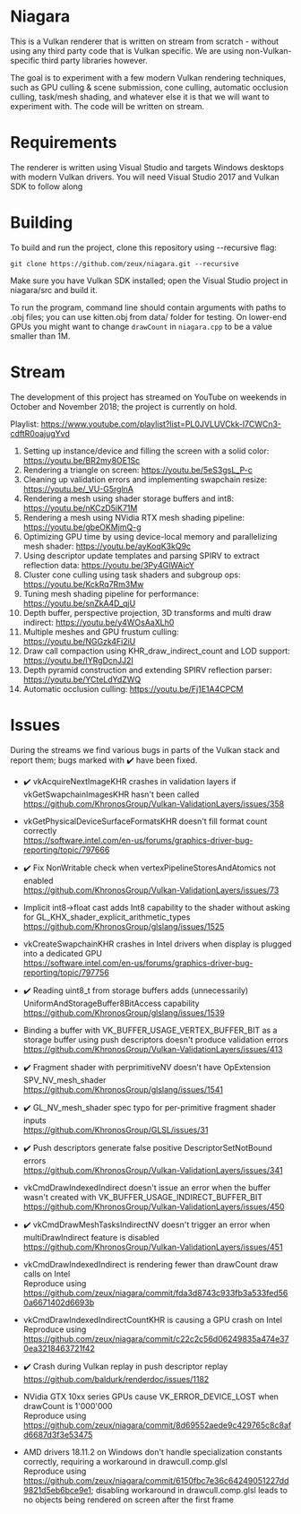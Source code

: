 # Niagara

This is a Vulkan renderer that is written on stream from scratch - without using any third party code that is Vulkan specific. We are using non-Vulkan-specific third party libraries however.

The goal is to experiment with a few modern Vulkan rendering techniques, such as GPU culling & scene submission, cone culling, automatic occlusion culling, task/mesh shading, and whatever else it is that we will want to experiment with.
The code will be written on stream.

# Requirements

The renderer is written using Visual Studio and targets Windows desktops with modern Vulkan drivers. You will need Visual Studio 2017 and Vulkan SDK to follow along

# Building

To build and run the project, clone this repository using --recursive flag:

	git clone https://github.com/zeux/niagara.git --recursive

Make sure you have Vulkan SDK installed; open the Visual Studio project in niagara/src and build it.

To run the program, command line should contain arguments with paths to .obj files; you can use kitten.obj from data/ folder for testing.
On lower-end GPUs you might want to change `drawCount` in `niagara.cpp` to be a value smaller than 1M.

# Stream

The development of this project has streamed on YouTube on weekends in October and November 2018; the project is currently on hold.

Playlist: https://www.youtube.com/playlist?list=PL0JVLUVCkk-l7CWCn3-cdftR0oajugYvd

1. Setting up instance/device and filling the screen with a solid color: https://youtu.be/BR2my8OE1Sc
2. Rendering a triangle on screen: https://youtu.be/5eS3gsL_P-c
3. Cleaning up validation errors and implementing swapchain resize: https://youtu.be/_VU-G5rglnA
4. Rendering a mesh using shader storage buffers and int8: https://youtu.be/nKCzD5iK71M
5. Rendering a mesh using NVidia RTX mesh shading pipeline: https://youtu.be/gbeOKMjmQ-g
6. Optimizing GPU time by using device-local memory and parallelizing mesh shader: https://youtu.be/ayKoqK3kQ9c
7. Using descriptor update templates and parsing SPIRV to extract reflection data: https://youtu.be/3Py4GlWAicY
8. Cluster cone culling using task shaders and subgroup ops: https://youtu.be/KckRq7Rm3Mw
9. Tuning mesh shading pipeline for performance: https://youtu.be/snZkA4D_qjU
10. Depth buffer, perspective projection, 3D transforms and multi draw indirect: https://youtu.be/y4WOsAaXLh0
11. Multiple meshes and GPU frustum culling: https://youtu.be/NGGzk4Fi2iU
12. Draw call compaction using KHR_draw_indirect_count and LOD support: https://youtu.be/IYRgDcnJJ2I
13. Depth pyramid construction and extending SPIRV reflection parser: https://youtu.be/YCteLdYdZWQ
14. Automatic occlusion culling: https://youtu.be/Fj1E1A4CPCM

# Issues

During the streams we find various bugs in parts of the Vulkan stack and report them; bugs marked with ✔️ have been fixed.

* ✔️ vkAcquireNextImageKHR crashes in validation layers if vkGetSwapchainImagesKHR hasn't been called \
https://github.com/KhronosGroup/Vulkan-ValidationLayers/issues/358

* vkGetPhysicalDeviceSurfaceFormatsKHR doesn't fill format count correctly \
https://software.intel.com/en-us/forums/graphics-driver-bug-reporting/topic/797666

* ✔️ Fix NonWritable check when vertexPipelineStoresAndAtomics not enabled \
https://github.com/KhronosGroup/Vulkan-ValidationLayers/issues/73

* Implicit int8->float cast adds Int8 capability to the shader without asking for GL_KHX_shader_explicit_arithmetic_types \
https://github.com/KhronosGroup/glslang/issues/1525

* vkCreateSwapchainKHR crashes in Intel drivers when display is plugged into a dedicated GPU \
https://software.intel.com/en-us/forums/graphics-driver-bug-reporting/topic/797756

* ✔️ Reading uint8_t from storage buffers adds (unnecessarily) UniformAndStorageBuffer8BitAccess capability \
https://github.com/KhronosGroup/glslang/issues/1539

* Binding a buffer with VK_BUFFER_USAGE_VERTEX_BUFFER_BIT as a storage buffer using push descriptors doesn't produce validation errors \
https://github.com/KhronosGroup/Vulkan-ValidationLayers/issues/413

* ✔️ Fragment shader with perprimitiveNV doesn't have OpExtension SPV_NV_mesh_shader \
https://github.com/KhronosGroup/glslang/issues/1541

* ✔️ GL_NV_mesh_shader spec typo for per-primitive fragment shader inputs \
https://github.com/KhronosGroup/GLSL/issues/31

* ✔️ Push descriptors generate false positive DescriptorSetNotBound errors \
https://github.com/KhronosGroup/Vulkan-ValidationLayers/issues/341

* vkCmdDrawIndexedIndirect doesn't issue an error when the buffer wasn't created with VK_BUFFER_USAGE_INDIRECT_BUFFER_BIT \
https://github.com/KhronosGroup/Vulkan-ValidationLayers/issues/450

* ✔️ vkCmdDrawMeshTasksIndirectNV doesn't trigger an error when multiDrawIndirect feature is disabled \
https://github.com/KhronosGroup/Vulkan-ValidationLayers/issues/451

* vkCmdDrawIndexedIndirect is rendering fewer than drawCount draw calls on Intel \
Reproduce using https://github.com/zeux/niagara/commit/fda3d8743c933fb3a533fed560a6671402d6693b

* vkCmdDrawIndexedIndirectCountKHR is causing a GPU crash on Intel \
Reproduce using https://github.com/zeux/niagara/commit/c22c2c56d06249835a474e370ea3218463721f42

* ✔️ Crash during Vulkan replay in push descriptor replay \
https://github.com/baldurk/renderdoc/issues/1182

* NVidia GTX 10xx series GPUs cause VK_ERROR_DEVICE_LOST when drawCount is 1'000'000 \
Reproduce using https://github.com/zeux/niagara/commit/8d69552aede9c429765c8c8afd6687d3f3e53475

* AMD drivers 18.11.2 on Windows don't handle specialization constants correctly, requiring a workaround in drawcull.comp.glsl \
Reproduce using https://github.com/zeux/niagara/commit/6150fbc7e36c64249051227dd9821d5eb6bce9e1; disabling workaround in drawcull.comp.glsl leads to no objects being rendered on screen after the first frame
